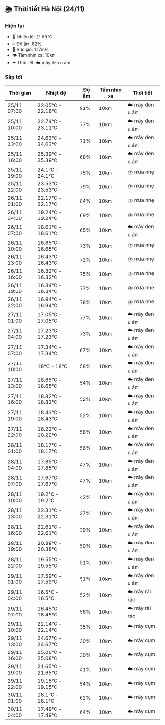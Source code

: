 ## 🌦️ Thời tiết Hà Nội (24/11)

### Hiện tại

- 🌡️ Nhiệt độ: 21.99℃
- 💦 Độ ẩm: 82%
- 💨 Sức gió: 1.17m/s
- 👁️ Tầm nhìn xa: 10km
- ☂️ Thời tiết: ☁️ mây đen u ám

### Sắp tới

| Thời gian | Nhiệt độ | Độ ẩm | Tầm nhìn xa | Thời tiết |
| --- | --- | --- | --- | --- |
| 25/11 07:00 | 22.05℃ - 22.18℃ | 81% | 10km | ☁️ mây đen u ám |
| 25/11 10:00 | 22.74℃ - 23.11℃ | 77% | 10km | ☁️ mây đen u ám |
| 25/11 13:00 | 24.63℃ - 24.63℃ | 71% | 10km | ☁️ mây đen u ám |
| 25/11 16:00 | 25.39℃ - 25.39℃ | 68% | 10km | ☁️ mây đen u ám |
| 25/11 19:00 | 24.1℃ - 24.1℃ | 75% | 10km | ⛈️ mưa nhẹ |
| 25/11 22:00 | 23.53℃ - 23.53℃ | 79% | 10km | ⛈️ mưa nhẹ |
| 26/11 01:00 | 22.17℃ - 22.17℃ | 84% | 10km | ⛈️ mưa nhẹ |
| 26/11 04:00 | 19.24℃ - 19.24℃ | 69% | 10km | ⛈️ mưa nhẹ |
| 26/11 07:00 | 18.61℃ - 18.61℃ | 65% | 10km | ☁️ mây đen u ám |
| 26/11 10:00 | 16.65℃ - 16.65℃ | 73% | 10km | ⛈️ mưa nhẹ |
| 26/11 13:00 | 16.43℃ - 16.43℃ | 72% | 10km | ⛈️ mưa nhẹ |
| 26/11 16:00 | 16.32℃ - 16.32℃ | 75% | 10km | ⛈️ mưa nhẹ |
| 26/11 19:00 | 16.34℃ - 16.34℃ | 77% | 10km | ⛈️ mưa nhẹ |
| 26/11 22:00 | 16.94℃ - 16.94℃ | 78% | 10km | ⛈️ mưa nhẹ |
| 27/11 01:00 | 17.05℃ - 17.05℃ | 77% | 10km | ☁️ mây đen u ám |
| 27/11 04:00 | 17.23℃ - 17.23℃ | 73% | 10km | ☁️ mây đen u ám |
| 27/11 07:00 | 17.34℃ - 17.34℃ | 67% | 10km | ☁️ mây đen u ám |
| 27/11 10:00 | 18℃ - 18℃ | 58% | 10km | ☁️ mây đen u ám |
| 27/11 13:00 | 18.65℃ - 18.65℃ | 54% | 10km | ☁️ mây đen u ám |
| 27/11 16:00 | 18.82℃ - 18.82℃ | 52% | 10km | ☁️ mây đen u ám |
| 27/11 19:00 | 18.43℃ - 18.43℃ | 52% | 10km | ☁️ mây đen u ám |
| 27/11 22:00 | 18.22℃ - 18.22℃ | 58% | 10km | ☁️ mây đen u ám |
| 28/11 01:00 | 18.17℃ - 18.17℃ | 56% | 10km | ☁️ mây đen u ám |
| 28/11 04:00 | 17.85℃ - 17.85℃ | 47% | 10km | ☁️ mây đen u ám |
| 28/11 07:00 | 17.67℃ - 17.67℃ | 47% | 10km | ☁️ mây đen u ám |
| 28/11 10:00 | 19.2℃ - 19.2℃ | 43% | 10km | ☁️ mây đen u ám |
| 28/11 13:00 | 22.31℃ - 22.31℃ | 37% | 10km | ☁️ mây đen u ám |
| 28/11 16:00 | 22.61℃ - 22.61℃ | 39% | 10km | ☁️ mây đen u ám |
| 28/11 19:00 | 20.38℃ - 20.38℃ | 50% | 10km | ☁️ mây đen u ám |
| 28/11 22:00 | 19.55℃ - 19.55℃ | 51% | 10km | ☁️ mây đen u ám |
| 29/11 01:00 | 17.59℃ - 17.59℃ | 51% | 10km | ☁️ mây đen u ám |
| 29/11 04:00 | 16.5℃ - 16.5℃ | 52% | 10km | ☁️ mây rải rác |
| 29/11 07:00 | 16.45℃ - 16.45℃ | 58% | 10km | ☁️ mây rải rác |
| 29/11 10:00 | 22.14℃ - 22.14℃ | 35% | 10km | ☁️ mây cụm |
| 29/11 13:00 | 24.67℃ - 24.67℃ | 30% | 10km | ☁️ mây cụm |
| 29/11 16:00 | 25.08℃ - 25.08℃ | 30% | 10km | ☁️ mây cụm |
| 29/11 19:00 | 21.65℃ - 21.65℃ | 41% | 10km | ☁️ mây cụm |
| 29/11 22:00 | 19.15℃ - 19.15℃ | 54% | 10km | ☁️ mây cụm |
| 30/11 01:00 | 18.1℃ - 18.1℃ | 62% | 10km | ☁️ mây cụm |
| 30/11 04:00 | 17.49℃ - 17.49℃ | 64% | 10km | ☁️ mây cụm |
